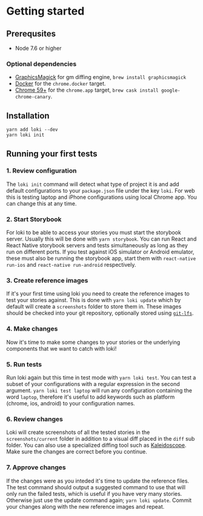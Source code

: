 # Getting started

## Prerequsites

* Node 7.6 or higher

### Optional dependencies
* [GraphicsMagick](http://www.graphicsmagick.org) for gm diffing engine, `brew install graphicsmagick`
* [Docker](https://www.docker.com/community-edition#/download) for the `chrome.docker` target.
* [Chrome 59+](https://www.google.se/chrome/browser/desktop/) for the `chrome.app` target, `brew cask install google-chrome-canary`. 

## Installation

```
yarn add loki --dev
yarn loki init
```

## Running your first tests

### 1. Review configuration

The `loki init` command will detect what type of project it is and add default configurations to your `package.json` file under the key `loki`. For web this is testing laptop and iPhone configurations using local Chrome app. You can change this at any time. 

### 2. Start Storybook

For loki to be able to access your stories you must start the storybook server. Usually this will be done with `yarn storybook`. You can run React and React Native storybook servers and tests simultaneously as long as they run on different ports. If you test against iOS simulator or Android emulator, these must also be running the storybook app, start them with `react-native run-ios` and `react-native run-android` respectively.

### 3. Create reference images

If it's your first time using loki you need to create the reference images to test your stories against. This is done with `yarn loki update` which by default will create a `screenshots` folder to store them in. These images should be checked into your git repository, optionally stored using [`git-lfs`](https://git-lfs.github.com). 

### 4. Make changes

Now it's time to make some changes to your stories or the underlying components that we want to catch with loki!

### 5. Run tests

Run loki again but this time in test mode with `yarn loki test`. You can test a subset of your configurations with a regular expression in the second argument. `yarn loki test laptop` will run any configuration containing the word `laptop`, therefore it's useful to add keywords such as platform (chrome, ios, android) to your configuration names. 

### 6. Review changes

Loki will create screenshots of all the tested stories in the `screenshots/current` folder in addition to a visual diff placed in the `diff` sub folder. You can also use a specialized diffing tool such as [Kaleidoscope](https://www.kaleidoscopeapp.com). Make sure the changes are correct before you continue. 

### 7. Approve changes

If the changes were as you inteded it's time to update the reference files. The test command should output a suggested command to use that will only run the failed tests, which is useful if you have very many stories. Otherwise just use the update command again; `yarn loki update`. Commit your changes along with the new reference images and repeat.

